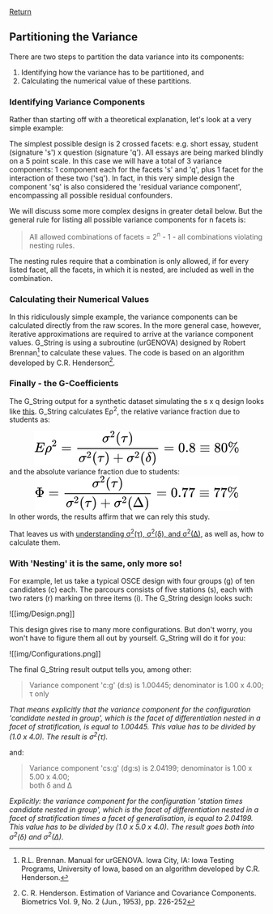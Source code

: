[Return](Variance.md)
## Partitioning the Variance ##
There are two steps to partition the data variance into its components:
1.	Identifying how the variance has to be partitioned, and
2. Calculating the numerical value of these partitions.

### Identifying Variance Components ###
Rather than starting off with a theoretical explanation, let's look at a very simple example: 

The simplest possible design is 2 crossed facets: e.g. short essay, student (signature 's') x question (signature 'q'). All essays are being marked blindly on a 5 point scale. In this case we will have a total of 3 variance components: 1 component each for the facets 's' and 'q', plus 1 facet for the interaction of these two ('sq'). In fact, in this very simple design the component 'sq' is also considered the 'residual variance component', encompassing all possible residual confounders.

We will discuss some more complex designs in greater detail below. But the general rule for listing all possible variance components for n facets is:
> All allowed combinations of facets = 2<sup>n</sup> - 1 - all combinations violating nesting rules.

The nesting rules require that a combination is only allowed, if for every listed facet, all the facets, in which it is nested, are included as well in the combination.
### Calculating their Numerical Values ###
In this ridiculously simple example, the variance components can be calculated directly from the raw scores. In the more general case, however, iterative approximations are required to arrive at the variance component values. G_String is using a subroutine (urGENOVA) designed by Robert Brennan[^1] to calculate these values. The code is based on an algorithm developed by C.R. Henderson[^2].

### Finally - the G-Coefficients ###
The G_String output for a synthetic dataset simulating the s x q design looks like [this](Results_s_x_q.txt). G_String calculates E&rho;<sup>2</sup>, the relative variance fraction due to students as:

<div align="center"><img style="background: white;" src="svg/YXBiJDYAn5.svg"></div>
and the absolute variance fraction due to students:
<div align="center"><img style="background: white;" src="svg/JlCzFposAT.svg"></div>
In other words, the results affirm that we can rely this study.

That leaves us with [understanding &sigma;<sup>2</sup>(&tau;), &sigma;<sup>2</sup>(&delta;), and &sigma;<sup>2</sup>(&Delta;)](sigmas.md), as well as, how to calculate them.

### With 'Nesting' it is the same, only more so! ###
For example, let us take a typical OSCE design with four groups (g) of ten candidates (c) each. The parcours consists of five stations (s), each with two raters (r) marking on three items (i). The G_String design looks such:

 ![[img/Design.png]]
 
This design gives rise to many more configurations. But don't worry, you won't have to figure them all out by yourself. G_String will do it for you:

![[img/Configurations.png]]

The final G_String result output tells you, among other:

> Variance component 'c:g' (d:s) is 1.00445; 
> denominator is 1.00 x 4.00;  
> τ only 

*That means explicitly that the variance component for the configuration 'candidate nested in group', which is the facet of differentiation nested in a facet of stratification, is equal to 1.00445.  This value has to be divided by (1.0 x 4.0). The result is &sigma;<sup>2</sup>(&tau;).*

and:
> Variance component 'cs:g' (dg:s) is 2.04199; 
> denominator is 1.00 x 5.00 x 4.00;  
> both δ and Δ

*Explicitly: the variance component for the configuration 'station times candidate nested in group', which is the facet of differentiation nested in a facet of stratification times a facet of generalisation, is equal to 2.04199.  This value has to be divided by (1.0 x 5.0 x 4.0). The result goes both into &sigma;<sup>2</sup>(&delta;) and &sigma;<sup>2</sup>(&Delta;).*

[^1]:R.L. Brennan. Manual for urGENOVA. Iowa City, IA: Iowa Testing Programs, University of Iowa, based on an algorithm developed by C.R. Henderson.

[^2]:C. R. Henderson. Estimation of Variance and Covariance Components. Biometrics Vol. 9, No. 2 (Jun., 1953), pp. 226-252
